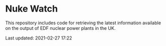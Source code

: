 # Nuke Watch

This repository includes code for retrieving the latest information available on the output of EDF nuclear power plants in the UK.

Last updated: 2021-02-27 17:22